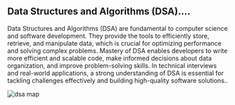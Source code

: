 ##  Data Structures and Algorithms (DSA)....

Data Structures and Algorithms (DSA) are fundamental to computer science and software development. They provide the tools to efficiently store, retrieve, and manipulate data, which is crucial for optimizing performance and solving complex problems. Mastery of DSA enables developers to write more efficient and scalable code, make informed decisions about data organization, and improve problem-solving skills. In technical interviews and real-world applications, a strong understanding of DSA is essential for tackling challenges effectively and building high-quality software solutions..

![dsa map](https://github.com/user-attachments/assets/ef7ee6d3-83e0-4653-86b0-17ef9f380c29)
